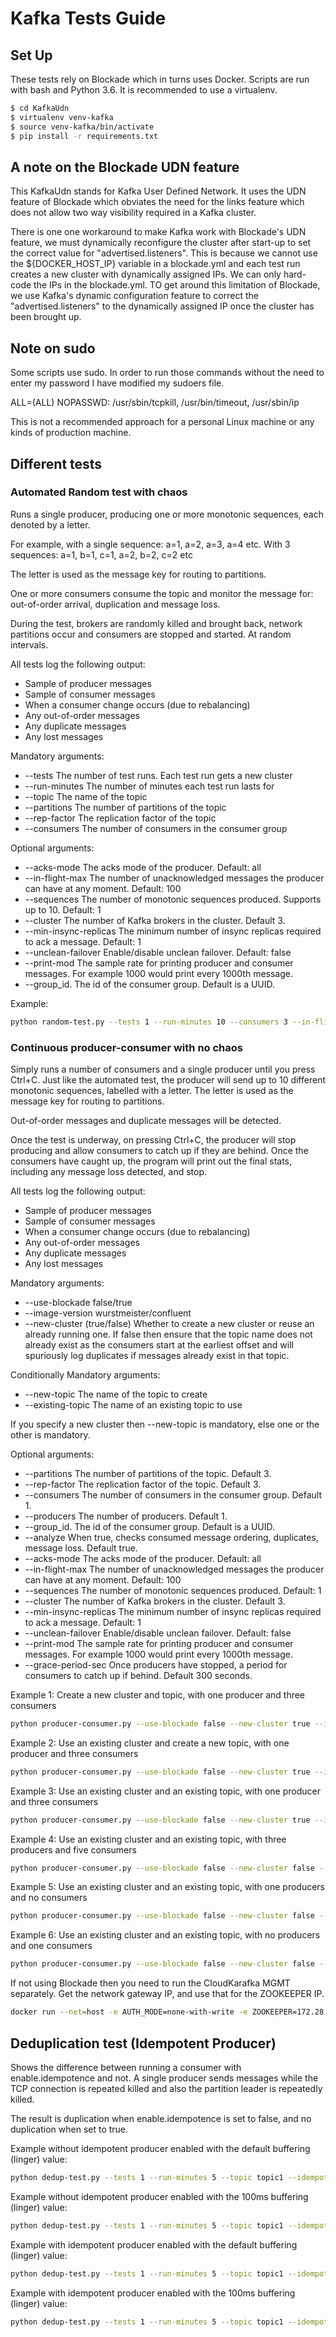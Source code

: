 # Kafka Tests Guide

## Set Up

These tests rely on Blockade which in turns uses Docker. Scripts are run with bash and Python 3.6. It is recommended to use a virtualenv.

```bash
$ cd KafkaUdn
$ virtualenv venv-kafka
$ source venv-kafka/bin/activate
$ pip install -r requirements.txt
```

## A note on the Blockade UDN feature

This KafkaUdn stands for Kafka User Defined Network. It uses the UDN feature of Blockade which obviates the need for the links feature which does not allow two way visibility required in a Kafka cluster. 

There is one one workaround to make Kafka work with Blockade's UDN feature, we must dynamically reconfigure the cluster after start-up to set the correct value for "advertised.listeners". This is because we cannot use the ${DOCKER_HOST_IP} variable in a blockade.yml and each test run creates a new cluster with dynamically assigned IPs. We can only hard-code the IPs in the blockade.yml. TO get around this limitation of Blockade, we use Kafka's dynamic configuration feature to correct the "advertised.listeners" to the dynamically assigned IP once the cluster has been brought up.

## Note on sudo

Some scripts use sudo. In order to run those commands without the need to enter my password I have modified my sudoers file.

ALL=(ALL) NOPASSWD: /usr/sbin/tcpkill, /usr/bin/timeout, /usr/sbin/ip

This is not a recommended approach for a personal Linux machine or any kinds of production machine.

## Different tests

### Automated Random test with chaos

Runs a single producer, producing one or more monotonic sequences, each denoted by a letter.

For example, with a single sequence: a=1, a=2, a=3, a=4 etc.
With 3 sequences: a=1, b=1, c=1, a=2, b=2, c=2 etc

The letter is used as the message key for routing to partitions.

One or more consumers consume the topic and monitor the message for: out-of-order arrival, duplication and message loss.

During the test, brokers are randomly killed and brought back, network partitions occur and consumers are stopped and started. At random intervals.

All tests log the following output:

- Sample of producer messages
- Sample of consumer messages
- When a consumer change occurs (due to rebalancing)
- Any out-of-order messages
- Any duplicate messages
- Any lost messages

Mandatory arguments:

- --tests The number of test runs. Each test run gets a new cluster
- --run-minutes The number of minutes each test run lasts for
- --topic The name of the topic
- --partitions The number of partitions of the topic
- --rep-factor The replication factor of the topic
- --consumers The number of consumers in the consumer group

Optional arguments:

- --acks-mode The acks mode of the producer. Default: all
- --in-flight-max The number of unacknowledged messages the producer can have at any moment. Default: 100
- --sequences The number of monotonic sequences produced. Supports up to 10. Default: 1
- --cluster The number of Kafka brokers in the cluster. Default 3.
- --min-insync-replicas The minimum number of insync replicas required to ack a message. Default: 1
- --unclean-failover Enable/disable unclean failover. Default: false
- --print-mod The sample rate for printing producer and consumer messages. For example 1000 would print every 1000th message.
- --group_id. The id of the consumer group. Default is a UUID.

Example:

```bash
python random-test.py --tests 1 --run-minutes 10 --consumers 3 --in-flight-max 2000 --grace-period-sec 300 --cluster 3 --topic topic1 --partitions 1 --rep-factor 3 --acks-mode all --sequences 1
```

### Continuous producer-consumer with no chaos

Simply runs a number of consumers and a single producer until you press Ctrl+C. Just like the automated test, the producer will send up to 10 different monotonic sequences, labelled with a letter. The letter is used as the message key for routing to partitions.

Out-of-order messages and duplicate messages will be detected. 

Once the test is underway, on pressing Ctrl+C, the producer will stop producing and allow consumers to catch up if they are behind. Once the consumers have caught up, the program will print out the final stats, including any message loss detected, and stop.

All tests log the following output:

- Sample of producer messages
- Sample of consumer messages
- When a consumer change occurs (due to rebalancing)
- Any out-of-order messages
- Any duplicate messages
- Any lost messages

Mandatory arguments:

- --use-blockade false/true
- --image-version wurstmeister/confluent
- --new-cluster (true/false) Whether to create a new cluster or reuse an already running one. If false then ensure that the topic name does not already exist as the consumers start at the earliest offset and will spuriously log duplicates if messages already exist in that topic.

Conditionally Mandatory arguments:

- --new-topic The name of the topic to create
- --existing-topic The name of an existing topic to use

If you specify a new cluster then --new-topic is mandatory, else one or the other is mandatory.

Optional arguments:

- --partitions The number of partitions of the topic. Default 3.
- --rep-factor The replication factor of the topic. Default 3.
- --consumers The number of consumers in the consumer group. Default 1.
- --producers The number of producers. Default 1.
- --group_id. The id of the consumer group. Default is a UUID.
- --analyze When true, checks consumed message ordering, duplicates, message loss. Default true.
- --acks-mode The acks mode of the producer. Default: all
- --in-flight-max The number of unacknowledged messages the producer can have at any moment. Default: 100
- --sequences The number of monotonic sequences produced. Default: 1
- --cluster The number of Kafka brokers in the cluster. Default 3.
- --min-insync-replicas The minimum number of insync replicas required to ack a message. Default: 1
- --unclean-failover Enable/disable unclean failover. Default: false
- --print-mod The sample rate for printing producer and consumer messages. For example 1000 would print every 1000th message.
- --grace-period-sec Once producers have stopped, a period for consumers to catch up if behind. Default 300 seconds.

Example 1: Create a new cluster and topic, with one producer and three consumers

```bash
python producer-consumer.py --use-blockade false --new-cluster true --image-version wurstmeister --consumers 3 --in-flight-max 10000 --new-topic topic1 --partitions 3 --rep-factor 3 --acks-mode all --sequences 10 --print-mod 1000
```

Example 2: Use an existing cluster and create a new topic, with one producer and three consumers

```bash
python producer-consumer.py --use-blockade false --new-cluster true --image-version wurstmeister --consumers 3 --in-flight-max 10000 --existing-topic topic1 --acks-mode all --sequences 10 --print-mod 1000
```

Example 3: Use an existing cluster and an existing topic, with one producer and three consumers

```bash
python producer-consumer.py --use-blockade false --new-cluster true --image-version wurstmeister --consumers 3 --in-flight-max 10000 --existing-topic topic1 --acks-mode all --sequences 10 --print-mod 1000
```

Example 4: Use an existing cluster and an existing topic, with three producers and five consumers

```bash
python producer-consumer.py --use-blockade false --new-cluster false --image-version wurstmeister --producers 3 --consumers 5 --in-flight-max 10000 --existing-topic topic1 --acks-mode all --sequences 10 --print-mod 1000
```

Example 5: Use an existing cluster and an existing topic, with one producers and no consumers

```bash
python producer-consumer.py --use-blockade false --new-cluster false --image-version wurstmeister --producers 1 --consumers 0 --in-flight-max 10000 --existing-topic topic1 --acks-mode all --sequences 10 --print-mod 1000
```

Example 6: Use an existing cluster and an existing topic, with no producers and one consumers

```bash
python producer-consumer.py --use-blockade false --new-cluster false --image-version wurstmeister --producers 0 --consumers 1 --in-flight-max 10000 --existing-topic topic1 --acks-mode all --sequences 10 --print-mod 1000
```

If not using Blockade then you need to run the CloudKarafka MGMT separately. Get the network gateway IP, and use that for the ZOOKEEPER IP.

```bash
docker run --net=host -e AUTH_MODE=none-with-write -e ZOOKEEPER=172.28.0.1:2181 -d --name manager jackvanlightly/cloudkarafka-manager:latest
```

## Deduplication test (Idempotent Producer)

Shows the difference between running a consumer with enable.idempotence and not. A single producer sends messages while the TCP connection is repeated killed and also the partition leader is repeatedly killed.

The result is duplication when enable.idempotence is set to false, and no duplication when set to true.

Example without idempotent producer enabled with the default buffering (linger) value:

```bash
python dedup-test.py --tests 1 --run-minutes 5 --topic topic1 --idempotence false --buffering-max-ms 0 --new-cluster true
```

Example without idempotent producer enabled with the 100ms buffering (linger) value:

```bash
python dedup-test.py --tests 1 --run-minutes 5 --topic topic1 --idempotence false --buffering-max-ms 100 --new-cluster true
```

Example with idempotent producer enabled with the default buffering (linger) value:

```bash
python dedup-test.py --tests 1 --run-minutes 5 --topic topic1 --idempotence true --buffering-max-ms 0 --new-cluster true
```

Example with idempotent producer enabled with the 100ms buffering (linger) value:

```bash
python dedup-test.py --tests 1 --run-minutes 5 --topic topic1 --idempotence true --buffering-max-ms 100 --new-cluster true
```